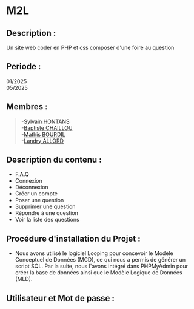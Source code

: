 # M2L
## Description : 
Un site web coder en PHP et css composer d'une foire au question

## Periode : 
01/2025  
05/2025
## Membres : 
>-[Sylvain HONTANS](https://github.com/Hontans)  
-[Baptiste CHAILLOU](https://github.com/FastAze)  
-[Mathis BOURDIL](https://github.com/Mathis-Dev25)  
-[Landry ALLORD](https://github.com/LandryAld)   

## Description du contenu : 
-  F.A.Q  
-  Connexion  
-  Déconnexion  
-  Créer un compte  
-  Poser une question  
-  Supprimer une question  
-  Répondre à une question  
-  Voir la liste des questions

## Procédure d'installation du Projet : 
- Nous avons utilisé le logiciel Looping pour concevoir le Modèle Conceptuel de Données (MCD), ce qui nous a permis de générer un script SQL. Par la suite, nous l'avons intégré dans PHPMyAdmin pour créer la base de données ainsi que le Modèle Logique de Données (MLD).

## Utilisateur et Mot de passe : 
